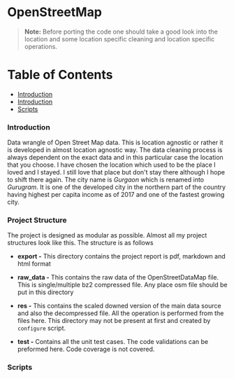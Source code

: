 
# OpenStreetMap
> **Note:** Before porting the code one should take a good look into the location and some location specific cleaning and location specific operations.  

Table of Contents
=================
 * [Introduction](#introduction)
 * [Introduction](#project-structure)
 * [Scripts](#scripts)


### Introduction

Data wrangle of Open Street Map data. This is location agnostic or rather it is developed in almost location agnostic way. The data cleaning process is always dependent on the exact data and in this particular case the location that you choose. I have chosen the location which used to be the place I loved and I stayed. I still love that place but don't stay there although I hope to shift there again. The city name is _Gurgaon_ which is renamed into _Gurugram_. It is one of the developed city in the northern part of the country having highest per capita income as of 2017 and one of the fastest growing city.

### Project Structure

The project is designed as modular as possible. Almost all my project structures look like this. The structure is as follows

 - **export -** This directory contains the project report is pdf, markdown and html format

 - **raw_data -** This contains the raw data of the OpenStreetDataMap file. This is single/multiple bz2 compressed file. Any place osm file
   should be put in this directory
   
 - **res -** This contains the scaled downed version of the main data source and also the decompressed file. All the operation is performed
   from the files here. This directory may not be present at first and
   created by `configure` script.

 -  **test -** Contains all the unit test cases. The code validations can be preformed here. Code coverage is not covered.

### Scripts
